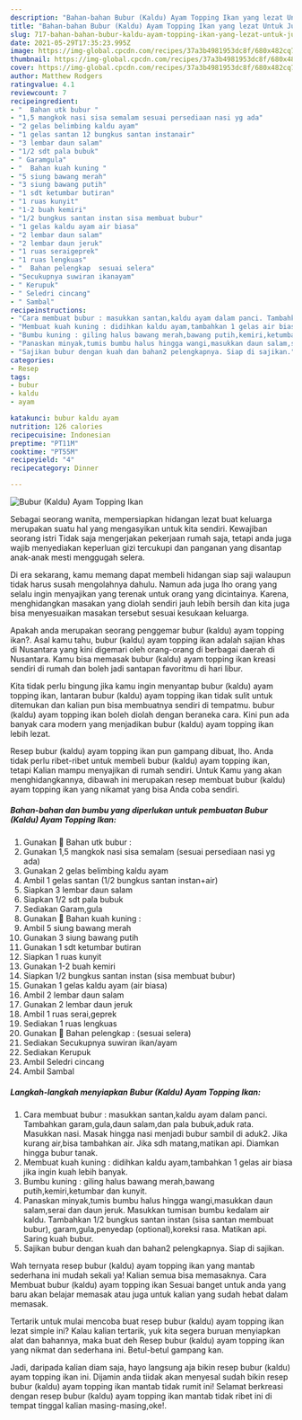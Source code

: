 ```yaml
---
description: "Bahan-bahan Bubur (Kaldu) Ayam Topping Ikan yang lezat Untuk Jualan"
title: "Bahan-bahan Bubur (Kaldu) Ayam Topping Ikan yang lezat Untuk Jualan"
slug: 717-bahan-bahan-bubur-kaldu-ayam-topping-ikan-yang-lezat-untuk-jualan
date: 2021-05-29T17:35:23.995Z
image: https://img-global.cpcdn.com/recipes/37a3b4981953dc8f/680x482cq70/bubur-kaldu-ayam-topping-ikan-foto-resep-utama.jpg
thumbnail: https://img-global.cpcdn.com/recipes/37a3b4981953dc8f/680x482cq70/bubur-kaldu-ayam-topping-ikan-foto-resep-utama.jpg
cover: https://img-global.cpcdn.com/recipes/37a3b4981953dc8f/680x482cq70/bubur-kaldu-ayam-topping-ikan-foto-resep-utama.jpg
author: Matthew Rodgers
ratingvalue: 4.1
reviewcount: 7
recipeingredient:
- "  Bahan utk bubur "
- "1,5 mangkok nasi sisa semalam sesuai persediaan nasi yg ada"
- "2 gelas belimbing kaldu ayam"
- "1 gelas santan 12 bungkus santan instanair"
- "3 lembar daun salam"
- "1/2 sdt pala bubuk"
- " Garamgula"
- "  Bahan kuah kuning "
- "5 siung bawang merah"
- "3 siung bawang putih"
- "1 sdt ketumbar butiran"
- "1 ruas kunyit"
- "1-2 buah kemiri"
- "1/2 bungkus santan instan sisa membuat bubur"
- "1 gelas kaldu ayam air biasa"
- "2 lembar daun salam"
- "2 lembar daun jeruk"
- "1 ruas seraigeprek"
- "1 ruas lengkuas"
- "  Bahan pelengkap  sesuai selera"
- "Secukupnya suwiran ikanayam"
- " Kerupuk"
- " Seledri cincang"
- " Sambal"
recipeinstructions:
- "Cara membuat bubur : masukkan santan,kaldu ayam dalam panci. Tambahkan garam,gula,daun salam,dan pala bubuk,aduk rata. Masukkan nasi. Masak hingga nasi menjadi bubur sambil di aduk2. Jika kurang air,bisa tambahkan air. Jika sdh matang,matikan api. Diamkan hingga bubur tanak."
- "Membuat kuah kuning : didihkan kaldu ayam,tambahkan 1 gelas air biasa jika ingin kuah lebih banyak."
- "Bumbu kuning : giling halus bawang merah,bawang putih,kemiri,ketumbar dan kunyit."
- "Panaskan minyak,tumis bumbu halus hingga wangi,masukkan daun salam,serai dan daun jeruk. Masukkan tumisan bumbu kedalam air kaldu. Tambahkan 1/2 bungkus santan instan (sisa santan membuat bubur), garam,gula,penyedap (optional),koreksi rasa. Matikan api. Saring kuah bubur."
- "Sajikan bubur dengan kuah dan bahan2 pelengkapnya. Siap di sajikan."
categories:
- Resep
tags:
- bubur
- kaldu
- ayam

katakunci: bubur kaldu ayam 
nutrition: 126 calories
recipecuisine: Indonesian
preptime: "PT11M"
cooktime: "PT55M"
recipeyield: "4"
recipecategory: Dinner

---
```



![Bubur (Kaldu) Ayam Topping Ikan](https://img-global.cpcdn.com/recipes/37a3b4981953dc8f/680x482cq70/bubur-kaldu-ayam-topping-ikan-foto-resep-utama.jpg)

Sebagai seorang wanita, mempersiapkan hidangan lezat buat keluarga merupakan suatu hal yang mengasyikan untuk kita sendiri. Kewajiban seorang istri Tidak saja mengerjakan pekerjaan rumah saja, tetapi anda juga wajib menyediakan keperluan gizi tercukupi dan panganan yang disantap anak-anak mesti menggugah selera.

Di era  sekarang, kamu memang dapat membeli hidangan siap saji walaupun tidak harus susah mengolahnya dahulu. Namun ada juga lho orang yang selalu ingin menyajikan yang terenak untuk orang yang dicintainya. Karena, menghidangkan masakan yang diolah sendiri jauh lebih bersih dan kita juga bisa menyesuaikan masakan tersebut sesuai kesukaan keluarga. 



Apakah anda merupakan seorang penggemar bubur (kaldu) ayam topping ikan?. Asal kamu tahu, bubur (kaldu) ayam topping ikan adalah sajian khas di Nusantara yang kini digemari oleh orang-orang di berbagai daerah di Nusantara. Kamu bisa memasak bubur (kaldu) ayam topping ikan kreasi sendiri di rumah dan boleh jadi santapan favoritmu di hari libur.

Kita tidak perlu bingung jika kamu ingin menyantap bubur (kaldu) ayam topping ikan, lantaran bubur (kaldu) ayam topping ikan tidak sulit untuk ditemukan dan kalian pun bisa membuatnya sendiri di tempatmu. bubur (kaldu) ayam topping ikan boleh diolah dengan beraneka cara. Kini pun ada banyak cara modern yang menjadikan bubur (kaldu) ayam topping ikan lebih lezat.

Resep bubur (kaldu) ayam topping ikan pun gampang dibuat, lho. Anda tidak perlu ribet-ribet untuk membeli bubur (kaldu) ayam topping ikan, tetapi Kalian mampu menyajikan di rumah sendiri. Untuk Kamu yang akan menghidangkannya, dibawah ini merupakan resep membuat bubur (kaldu) ayam topping ikan yang nikamat yang bisa Anda coba sendiri.

<!--inarticleads1-->

##### Bahan-bahan dan bumbu yang diperlukan untuk pembuatan Bubur (Kaldu) Ayam Topping Ikan:

1. Gunakan  🍚 Bahan utk bubur :
1. Gunakan 1,5 mangkok nasi sisa semalam (sesuai persediaan nasi yg ada)
1. Gunakan 2 gelas belimbing kaldu ayam
1. Ambil 1 gelas santan (1/2 bungkus santan instan+air)
1. Siapkan 3 lembar daun salam
1. Siapkan 1/2 sdt pala bubuk
1. Sediakan  Garam,gula
1. Gunakan  🍛 Bahan kuah kuning :
1. Ambil 5 siung bawang merah
1. Gunakan 3 siung bawang putih
1. Gunakan 1 sdt ketumbar butiran
1. Siapkan 1 ruas kunyit
1. Gunakan 1-2 buah kemiri
1. Siapkan 1/2 bungkus santan instan (sisa membuat bubur)
1. Gunakan 1 gelas kaldu ayam (air biasa)
1. Ambil 2 lembar daun salam
1. Gunakan 2 lembar daun jeruk
1. Ambil 1 ruas serai,geprek
1. Sediakan 1 ruas lengkuas
1. Gunakan  🍱 Bahan pelengkap : (sesuai selera)
1. Sediakan Secukupnya suwiran ikan/ayam
1. Sediakan  Kerupuk
1. Ambil  Seledri cincang
1. Ambil  Sambal




<!--inarticleads2-->

##### Langkah-langkah menyiapkan Bubur (Kaldu) Ayam Topping Ikan:

1. Cara membuat bubur : masukkan santan,kaldu ayam dalam panci. Tambahkan garam,gula,daun salam,dan pala bubuk,aduk rata. Masukkan nasi. Masak hingga nasi menjadi bubur sambil di aduk2. Jika kurang air,bisa tambahkan air. Jika sdh matang,matikan api. Diamkan hingga bubur tanak.
1. Membuat kuah kuning : didihkan kaldu ayam,tambahkan 1 gelas air biasa jika ingin kuah lebih banyak.
1. Bumbu kuning : giling halus bawang merah,bawang putih,kemiri,ketumbar dan kunyit.
1. Panaskan minyak,tumis bumbu halus hingga wangi,masukkan daun salam,serai dan daun jeruk. Masukkan tumisan bumbu kedalam air kaldu. Tambahkan 1/2 bungkus santan instan (sisa santan membuat bubur), garam,gula,penyedap (optional),koreksi rasa. Matikan api. Saring kuah bubur.
1. Sajikan bubur dengan kuah dan bahan2 pelengkapnya. Siap di sajikan.




Wah ternyata resep bubur (kaldu) ayam topping ikan yang mantab sederhana ini mudah sekali ya! Kalian semua bisa memasaknya. Cara Membuat bubur (kaldu) ayam topping ikan Sesuai banget untuk anda yang baru akan belajar memasak atau juga untuk kalian yang sudah hebat dalam memasak.

Tertarik untuk mulai mencoba buat resep bubur (kaldu) ayam topping ikan lezat simple ini? Kalau kalian tertarik, yuk kita segera buruan menyiapkan alat dan bahannya, maka buat deh Resep bubur (kaldu) ayam topping ikan yang nikmat dan sederhana ini. Betul-betul gampang kan. 

Jadi, daripada kalian diam saja, hayo langsung aja bikin resep bubur (kaldu) ayam topping ikan ini. Dijamin anda tiidak akan menyesal sudah bikin resep bubur (kaldu) ayam topping ikan mantab tidak rumit ini! Selamat berkreasi dengan resep bubur (kaldu) ayam topping ikan mantab tidak ribet ini di tempat tinggal kalian masing-masing,oke!.

